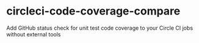 # circleci-code-coverage-compare
Add GitHub status check for unit test code coverage to your Circle CI jobs without external tools
